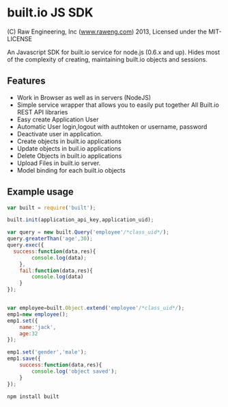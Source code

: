 built.io JS SDK
=======

(C) Raw Engineering, Inc (www.raweng.com) 2013, Licensed under the MIT-LICENSE

An Javascript SDK for built.io service for node.js (0.6.x and up).  Hides most of the complexity of creating, maintaining built.io objects and sessions.


Features
--------

* Work in Browser as well as in servers (NodeJS)
* Simple service wrapper that allows you to easily put together All Built.io REST API libraries
* Easy create Application User
* Automatic User login,logout with authtoken or username, password
* Deactivate user in application.
* Create objects in built.io applications
* Update objects in buil.io applications
* Delete Objects in built.io applications
* Upload Files in built.io server.
* Model binding for each built.io objects


Example usage
-------------

```javascript
var built = require('built');

built.init(application_api_key,application_uid);

var query = new built.Query('employee'/*class_uid*/);
query.greaterThan('age',30);
query.exec({
  success:function(data,res){
		console.log(data);
	},
	fail:function(data,res){
		console.log(data)
	}
});


var employee=built.Object.extend('employee'/*class_uid*/);
emp1=new employee();
emp1.set({
	name:'jack',
	age:32
});

emp1.set('gender','male');
emp1.save({
	success:function(data,res){
		console.log('object saved');
	}
});

```

```bash
npm install built
```
